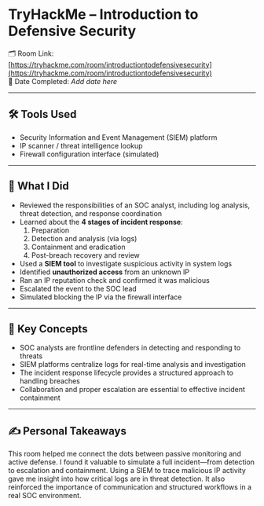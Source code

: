 # TryHackMe – Introduction to Defensive Security

🗂️ Room Link: [https://tryhackme.com/room/introductiontodefensivesecurity](https://tryhackme.com/room/introductiontodefensivesecurity)  
📅 Date Completed: *Add date here*

---

## 🛠️ Tools Used
- Security Information and Event Management (SIEM) platform
- IP scanner / threat intelligence lookup
- Firewall configuration interface (simulated)

---

## 🔧 What I Did

- Reviewed the responsibilities of an SOC analyst, including log analysis, threat detection, and response coordination  
- Learned about the **4 stages of incident response**:
  1. Preparation
  2. Detection and analysis (via logs)
  3. Containment and eradication
  4. Post-breach recovery and review  
- Used a **SIEM tool** to investigate suspicious activity in system logs  
- Identified **unauthorized access** from an unknown IP  
- Ran an IP reputation check and confirmed it was malicious  
- Escalated the event to the SOC lead  
- Simulated blocking the IP via the firewall interface

---

## 🔑 Key Concepts

- SOC analysts are frontline defenders in detecting and responding to threats  
- SIEM platforms centralize logs for real-time analysis and investigation  
- The incident response lifecycle provides a structured approach to handling breaches  
- Collaboration and proper escalation are essential to effective incident containment

---

## ✍️ Personal Takeaways

This room helped me connect the dots between passive monitoring and active defense. I found it valuable to simulate a full incident—from detection to escalation and containment. Using a SIEM to trace malicious IP activity gave me insight into how critical logs are in threat detection. It also reinforced the importance of communication and structured workflows in a real SOC environment.

